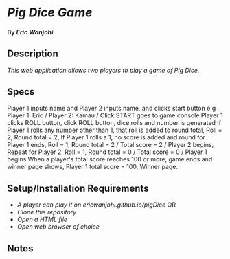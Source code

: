 # _Pig Dice Game_

#### By _Eric Wanjohi_

## Description

_This web application allows two players to play a game of Pig Dice._

## Specs
Player 1 inputs name and Player 2 inputs name, and clicks start button e.g Player 1: Eric / Player 2: Kamau / Click START goes to game console
Player 1 clicks ROLL button, click ROLL button, dice rolls and number is generated
If Player 1 rolls any number other than 1, that roll is added to round total, Roll = 2, Round total = 2,
If Player 1 rolls a 1, no score is added and round for Player 1 ends, Roll = 1, Round total = 2 / Total score = 2 / Player 2 begins, Repeat for Player 2, Roll = 1, Round total = 0 / Total score = 0 / Player 1 begins
When a player's total score reaches 100 or more, game ends and winner page shows, Player 1 total score = 100, Winner page.


## Setup/Installation Requirements

* _A player can play it on ericwanjohi.github.io/pigDice_
        OR
* _Clone this repository_
* _Open a HTML file_
* _Open web browser of choice_

## Notes
